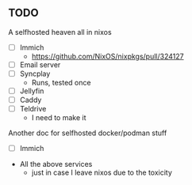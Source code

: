 ## TODO

A selfhosted heaven all in nixos

- [ ] Immich
  - https://github.com/NixOS/nixpkgs/pull/324127
- [ ] Email server
- [ ] Syncplay
  - Runs, tested once
- [ ] Jellyfin
- [ ] Caddy
- [ ] Teldrive
  - I need to make it

Another doc for selfhosted docker/podman stuff

- [ ] Immich

- All the above services
  - just in case I leave nixos due to the toxicity

